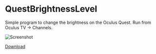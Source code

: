 # QuestBrightnessLevel
Simple program to change the brightness on the Oculus Quest.
Run from Oculus TV -> Channels.

![Screenshot](https://user-images.githubusercontent.com/49798196/88319554-fd469700-cd24-11ea-87bc-0be4a94908b8.png)

[Download](https://github.com/rgstoian/QuestBrightnessLevel/releases)
